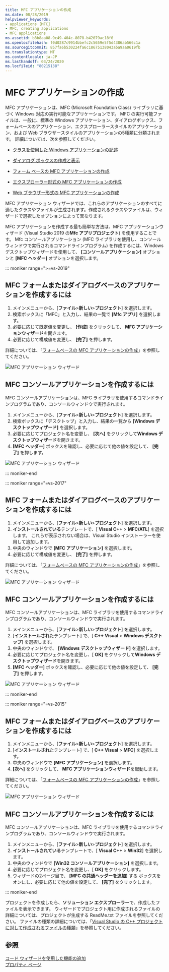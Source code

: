 ```yaml
---
title: MFC アプリケーションの作成
ms.date: 08/28/2019
helpviewer_keywords:
- applications [MFC]
- MFC, creating applications
- MFC applications
ms.assetid: b8b8aa08-9c49-404c-8078-b42079ac18f0
ms.openlocfilehash: f0d0287c9914bbefc2c5659e5f5d4386ab566c1a
ms.sourcegitcommit: 857fa6b530224fa6c18675138043aba9aa0619fb
ms.translationtype: MT
ms.contentlocale: ja-JP
ms.lasthandoff: 03/24/2020
ms.locfileid: "80215138"
---
```

# <a name="creating-an-mfc-application"></a>MFC アプリケーションの作成

MFC アプリケーションは、MFC (Microsoft Foundation Class) ライブラリに基づく Windows 対応の実行可能なアプリケーションです。 MFC の実行可能ファイルは、一般に、標準の Windows アプリケーション、ダイアログボックス、フォームベースのアプリケーション、エクスプローラースタイルのアプリケーション、および Web ブラウザースタイルのアプリケーションの5種類に分類されます。 詳細については、次を参照してください。

- [クラスを使用した Windows アプリケーションの記述](../../mfc/using-the-classes-to-write-applications-for-windows.md)

- [ダイアログ ボックスの作成と表示](../../mfc/creating-and-displaying-dialog-boxes.md)

- [フォーム ベースの MFC アプリケーションの作成](../../mfc/reference/creating-a-forms-based-mfc-application.md)

- [エクスプローラー形式の MFC アプリケーションの作成](../../mfc/reference/creating-a-file-explorer-style-mfc-application.md)

- [Web ブラウザー形式の MFC アプリケーションの作成](../../mfc/reference/creating-a-web-browser-style-mfc-application.md)

MFC アプリケーション ウィザードでは、これらのアプリケーションのすべてに適したクラスやファイルが生成されます。作成されるクラスやファイルは、ウィザードで選択したオプションによって異なります。

MFC アプリケーションを作成する最も簡単な方法は、MFC アプリケーションウィザード (Visual Studio 2019 の**Mfc アプリプロジェクト**) を使用することです。 Mfc コンソールアプリケーション (MFC ライブラリを使用し、コンソールウィンドウで実行されるコマンドラインプログラム) を作成するには、Windows デスクトップウィザードを使用して、 **[コンソールアプリケーション]** オプションと **[MFC ヘッダー]** オプションを選択します。

::: moniker range=">=vs-2019"

## <a name="to-create-an-mfc-forms-or-dialog-based-application"></a>MFC フォームまたはダイアログベースのアプリケーションを作成するには

1. メインメニューから、[**ファイル**>**新しい**>**プロジェクト**] を選択します。
1. 検索ボックスに「MFC」と入力し、結果の一覧で **[Mfc アプリ]** を選択します。
1. 必要に応じて既定値を変更し、 **[作成]** をクリックして、 **MFC アプリケーションウィザード**を開きます。
1. 必要に応じて構成値を変更し、 **[完了]** を押します。

詳細については、「[フォームベースの MFC アプリケーションの作成](creating-a-forms-based-mfc-application.md)」を参照してください。

![MFC アプリケーション ウィザード](media/mfc-app-wizard.png)

## <a name="to-create-an-mfc-console-application"></a>MFC コンソールアプリケーションを作成するには

MFC コンソールアプリケーションは、MFC ライブラリを使用するコマンドラインプログラムであり、コンソールウィンドウで実行されます。

1. メインメニューから、[**ファイル**>**新しい**>**プロジェクト**] を選択します。
1. 検索ボックスに「デスクトップ」と入力し、結果の一覧から **[Windows デスクトップウィザード]** を選択します。
1. 必要に応じてプロジェクト名を変更し、 **[次へ]** をクリックして**Windows デスクトップウィザード**を開きます。
1. **[MFC ヘッダー]** ボックスを確認し、必要に応じて他の値を設定して、 **[完了]** を押します。

![MFC アプリケーション ウィザード](media/windows-desktop-wizard.png)

::: moniker-end

::: moniker range="=vs-2017"

## <a name="to-create-an-mfc-forms-or-dialog-based-application"></a>MFC フォームまたはダイアログベースのアプリケーションを作成するには

1. メインメニューから、[**ファイル**>**新しい**>**プロジェクト**] を選択します。
1. **インストールされている**テンプレートで、[ **Visual C++**  > **MFC/ATL**] を選択します。 これらが表示されない場合は、Visual Studio インストーラーを使用して追加します。
1. 中央のウィンドウで **[MFC アプリケーション]** を選択します。
1. 必要に応じて構成値を変更し、 **[完了]** を押します。

詳細については、「[フォームベースの MFC アプリケーションの作成](creating-a-forms-based-mfc-application.md)」を参照してください。

![MFC アプリケーション ウィザード](media/mfc-app-wizard.png)

## <a name="to-create-an-mfc-console-application"></a>MFC コンソールアプリケーションを作成するには

MFC コンソールアプリケーションは、MFC ライブラリを使用するコマンドラインプログラムであり、コンソールウィンドウで実行されます。

1. メインメニューから、[**ファイル**>**新しい**>**プロジェクト**] を選択します。
1. [**インストールされ**たテンプレート] で、[  **C++ Visual** > **Windows デスクトップ**] を選択します。
1. 中央のウィンドウで、 **[Windows デスクトップウィザード]** を選択します。
1. 必要に応じてプロジェクト名を変更し、[ **OK]** をクリックして**Windows デスクトップウィザード**を開きます。
1. **[MFC ヘッダー]** ボックスを確認し、必要に応じて他の値を設定して、 **[完了]** を押します。

![MFC アプリケーション ウィザード](media/windows-desktop-wizard-2017.png)

::: moniker-end

::: moniker range="=vs-2015"

## <a name="to-create-an-mfc-forms-or-dialog-based-application"></a>MFC フォームまたはダイアログベースのアプリケーションを作成するには

1. メインメニューから、[**ファイル**>**新しい**>**プロジェクト**] を選択します。
1. [**インストールされ**たテンプレート] で、[  **C++ Visual** > **MFC**] を選択します。
1. 中央のウィンドウで **[MFC アプリケーション]** を選択します。
1. **[次へ]** をクリックして、 **MFC アプリケーションウィザード**を起動します。

詳細については、「[フォームベースの MFC アプリケーションの作成](creating-a-forms-based-mfc-application.md)」を参照してください。

![MFC アプリケーション ウィザード](media/mfc-app-wizard-2015.png)

## <a name="to-create-an-mfc-console-application"></a>MFC コンソールアプリケーションを作成するには

MFC コンソールアプリケーションは、MFC ライブラリを使用するコマンドラインプログラムであり、コンソールウィンドウで実行されます。

1. メインメニューから、[**ファイル**>**新しい**>**プロジェクト**] を選択します。
1. **インストールされている**テンプレートで、[ **Visual C++**  > **Win32**] を選択します。
1. 中央のウィンドウで **[Win32 コンソールアプリケーション]** を選択します。
1. 必要に応じてプロジェクト名を変更し、[ **OK]** をクリックします。
1. ウィザードの2ページ目で、 **[MFC の共通ヘッダーを追加]** する ボックスをオンにし、必要に応じて他の値を設定して、 **[完了]** をクリックします。

::: moniker-end

プロジェクトを作成したら、**ソリューション エクスプローラー**で、作成したファイルを表示できます。 ウィザードでプロジェクト用に作成されるファイルの詳細については、プロジェクトが生成する ReadMe.txt ファイルを参照してください。 ファイルの種類の詳細については、「[Visual Studio の C++ プロジェクトに対して作成されるファイルの種類](../../build/reference/file-types-created-for-visual-cpp-projects.md)」を参照してください。

## <a name="see-also"></a>参照

[コード ウィザードを使用した機能の追加](../../ide/adding-functionality-with-code-wizards-cpp.md)<br/>
[プロパティ ページ](../../build/reference/property-pages-visual-cpp.md)
